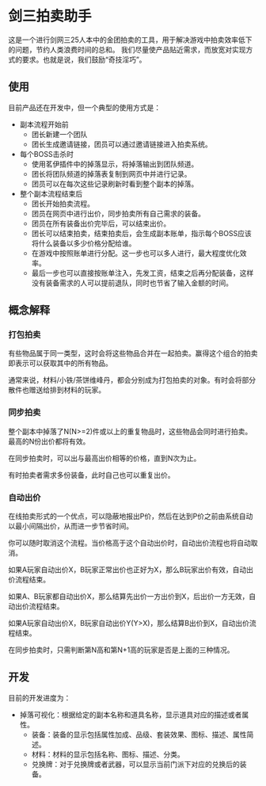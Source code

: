 # 剑三拍卖助手

这是一个进行剑网三25人本中的金团拍卖的工具，用于解决游戏中拍卖效率低下的问题，节约人类浪费时间的总和。
我们尽量使产品贴近需求，而放宽对实现方式的要求。也就是说，我们鼓励“奇技淫巧”。

## 使用

目前产品还在开发中，但一个典型的使用方式是：

- 副本流程开始前
  - 团长新建一个团队
  - 团长生成邀请链接，团员可以通过邀请链接进入拍卖系统。
- 每个BOSS击杀时
  - 使用茗伊插件中的掉落显示，将掉落输出到团队频道。
  - 团长将团队频道的掉落表复制到网页中并进行记录。
  - 团员可以在每次这些记录刷新时看到整个副本的掉落。
- 整个副本流程结束后
  - 团长开始拍卖流程。
  - 团员在网页中进行出价，同步拍卖所有自己需求的装备。
  - 团员在所有装备出价完毕后，可以结束出价。
  - 团长可以结束拍卖，结束拍卖后，会生成副本账单，指示每个BOSS应该将什么装备以多少价格分配给谁。
  - 在游戏中按照账单进行分配。这一步也可以多人进行，最大程度优化效率。
  - 最后一步也可以直接按账单注入，先发工资，结束之后再分配装备，这样没有装备需求的人可以提前退队，同时也节省了输入金额的时间。
  
## 概念解释

### 打包拍卖

有些物品属于同一类型，这时会将这些物品合并在一起拍卖。赢得这个组合的拍卖即表示可以获取其中的所有物品。

通常来说，材料/小铁/茶饼维峰丹，都会分别成为打包拍卖的对象。有时会将部分散件也赠送给排到材料的玩家。

### 同步拍卖

整个副本中掉落了N(N>=2)件或以上的重复物品时，这些物品会同时进行拍卖。最高的N份出价都将有效。

在同步拍卖时，可以出与最高出价相等的价格，直到N次为止。

有时拍卖者需求多份装备，此时自己也可以重复出价。

### 自动出价

在线拍卖形式的一个优点，可以隐蔽地报出P价，然后在达到P价之前由系统自动以最小间隔出价，从而进一步节省时间。

你可以随时取消这个流程。当价格高于这个自动出价时，自动出价流程也将自动取消。

如果A玩家自动出价X，B玩家正常出价也正好为X，那么B玩家出价有效，自动出价流程结束。

如果A、B玩家都自动出价X，那么结算先出价一方出价到X，后出价一方无效，自动出价流程结束。

如果A玩家自动出价X，B玩家自动出价Y(Y>X)，那么结算B出价到X，自动出价流程结束。

在同步拍卖时，只需判断第N高和第N+1高的玩家是否是上面的三种情况。
    
## 开发

目前的开发进度为：

- 掉落可视化：根据给定的副本名称和道具名称，显示道具对应的描述或者属性。
    - 装备：装备的显示包括属性加成、品级、套装效果、图标、描述、属性简述。
    - 材料：材料的显示包括名称、图标、描述、分类。
    - 兑换牌：对于兑换牌或者武器，可以显示当前门派下对应的兑换后的装备。
